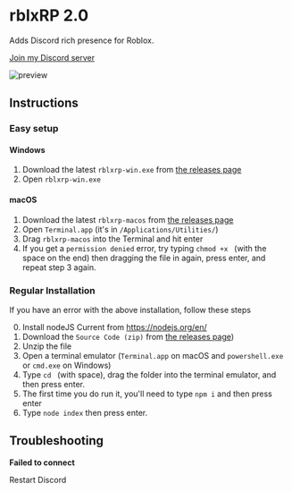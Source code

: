 # rblxRP 2.0
Adds Discord rich presence for Roblox.

[Join my Discord server](https://discord.gg/4qzqg3k)

![preview](https://i.imgur.com/T3hEpBi.png)

## Instructions

### Easy setup

#### Windows

1. Download the latest `rblxrp-win.exe` from [the releases page](https://github.com/theLMGN/rblxRP/releases)
2. Open `rblxrp-win.exe`

#### macOS

1. Download the latest `rblxrp-macos` from [the releases page](https://github.com/theLMGN/rblxRP/releases)
2. Open `Terminal.app` (it's in `/Applications/Utilities/`)
3. Drag `rblxrp-macos` into the Terminal and hit enter
  1. If you get a `permission denied` error, try typing `chmod +x ` (with the space on the end) then dragging the file in again, press enter, and repeat step 3 again.

### Regular Installation

If you have an error with the above installation, follow these steps

0. Install nodeJS Current from https://nodejs.org/en/
1. Download the `Source Code (zip)` from [the releases page](https://github.com/theLMGN/rblxRP/releases))
2. Unzip the file
3. Open a terminal emulator (`Terminal.app` on macOS and `powershell.exe` or `cmd.exe` on Windows)
4. Type `cd ` (with space), drag the folder into the terminal emulator, and then press enter.
5. The first time you do run it, you'll need to type `npm i` and then press enter
6. Type `node index` then press enter.

## Troubleshooting

**Failed to connect**

Restart Discord
